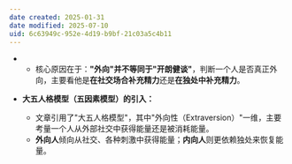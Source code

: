 ```yaml
---
date created: 2025-01-31
date modified: 2025-07-10
uid: 6c63949c-952e-4d19-b9bf-21c03a5c4b11
---
```

- - 核心原因在于：**"外向"并不等同于"开朗健谈"**，判断一个人是否真正外向，主要看他是**在社交场合补充精力**还是**在独处中补充精力**。
- **大五人格模型（五因素模型）的引入：**
    
    - 文章引用了"大五人格模型"，其中"外向性（Extraversion）"一维，主要考量一个人从外部社交中获得能量还是被消耗能量。
    - **外向人**倾向从社交、各种刺激中获得能量；**内向人**则更依赖独处来恢复能量。
